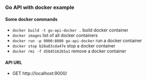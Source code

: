 ### Go API with docker example


#### Some docker commands
+ ``docker build -t go-api-docker .`` build docker container
+ ``docker images`` list of all docker containers
+ ``docker run -p 9000:8080 go-api-docker`` run a docker container
+ ``docker stop b28a83cda47e`` stop a docker container
+ ``docker rmi -f d584516265a1`` remove a docker container

#### API URL
+ GET http://localhost:9000/
